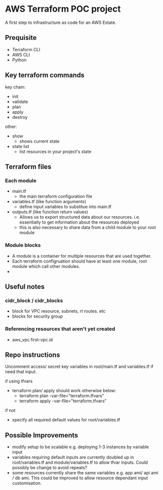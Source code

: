 # AWS Terraform POC project
A first step to infrastructure as code for an AWS Estate.

## Prequisite
- Terraform CLI
- AWS CLI
- Python

## Key terraform commands
key chain:
- init
- validate
- plan
- apply
- destroy

other:
- show
    - shows current state
- state list
    - list resources in your project's state

## Terraform files
### Each module
- main.tf
    - the main terraform configuration file
- variables.tf  (like function arguments)
    - define input variables to substitue into main.tf
- outputs.tf    (like function return values)
    - Allows us to export structured data about our resources. i.e. essentially to get information about the resources deployed
    - this is also necessary to share data from a child module to your root module

### Module blocks
- A module is a container for multiple resources that are used together.
- Each terraform configruation should have at least one module, root module which call other modules.
- 

## Useful notes
### cidr_block / cidr_blocks
- block for VPC resource, subnets, rt routes. etc
- blocks for security group

### Referencing resources that aren't yet created
- aws_vpc.first-vpc.id

## Repo instructions
Uncomment access/ secret key variables in root/main.tf and variables.tf if need that input.

if using tfvars
- terraform plan/ apply should work otherwise below:
    - terraform plan -var-file="terraform.tfvars"
    - terraform apply -var-file="terraform.tfvars"

if not
- specify all required default values for root/variables.tf

## Possible Improvements
- modify setup to be scalable e.g. deploying 1-3 instances by variable input
- variables requiring default inputs are currently doubled up in root/variables.tf and module/variables.tf to allow tfvar inputs. Could possibly be change to avoid repeats?
- some resources currently share the same variables e.g. app ami/ api ami / db ami. This could be improved to allow resource dependant input customisation.